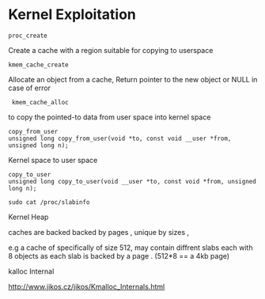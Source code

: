 # Kernel Exploitation



```
proc_create
```
Create a cache with a region suitable for copying to userspace
```
kmem_cache_create
```

Allocate an object from a cache, Return pointer to the new object or NULL in case of error
```
 kmem_cache_alloc
```

to copy the pointed-to data from user space into kernel space 
```
copy_from_user
unsigned long copy_from_user(void *to, const void __user *from, unsigned long n);
```

Kernel space to user space
```
copy_to_user
unsigned long copy_to_user(void __user *to, const void *from, unsigned long n);
```

```
sudo cat /proc/slabinfo
```


Kernel Heap

caches are backed backed by pages , unique by sizes , 

e.g a cache of specifically of size 512, may contain diffrent slabs each with 8 objects as each slab is backed by a page . (512*8 == a 4kb page)


kalloc Internal

http://www.jikos.cz/jikos/Kmalloc_Internals.html

